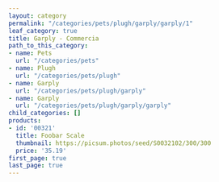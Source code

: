 ```yaml
---
layout: category
permalink: "/categories/pets/plugh/garply/garply/1"
leaf_category: true
title: Garply - Commercia
path_to_this_category:
- name: Pets
  url: "/categories/pets"
- name: Plugh
  url: "/categories/pets/plugh"
- name: Garply
  url: "/categories/pets/plugh/garply"
- name: Garply
  url: "/categories/pets/plugh/garply/garply"
child_categories: []
products:
- id: '00321'
  title: Foobar Scale
  thumbnail: https://picsum.photos/seed/S0032102/300/300
  price: '35.19'
first_page: true
last_page: true
---
```

